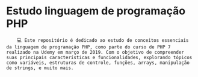 # Estudo linguagem de programação PHP
        💻 Este repositório é dedicado ao estudo de conceitos essenciais da linguagem de programação PHP, como parte do curso de PHP 7 realizado na Udemy em março de 2019. Com o objetivo de compreender suas principais características e funcionalidades, explorando tópicos como variáveis, estruturas de controle, funções, arrays, manipulação de strings, e muito mais.
